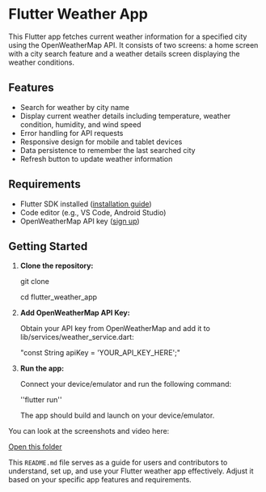 # Flutter Weather App

This Flutter app fetches current weather information for a specified city using the OpenWeatherMap API. It consists of two screens: a home screen with a city search feature and a weather details screen displaying the weather conditions.

## Features

- Search for weather by city name
- Display current weather details including temperature, weather condition, humidity, and wind speed
- Error handling for API requests
- Responsive design for mobile and tablet devices
- Data persistence to remember the last searched city
- Refresh button to update weather information

## Requirements

- Flutter SDK installed ([installation guide](https://flutter.dev/docs/get-started/install))
- Code editor (e.g., VS Code, Android Studio)
- OpenWeatherMap API key ([sign up](https://home.openweathermap.org/users/sign_up))

## Getting Started

1. **Clone the repository:**

   git clone <repository-url>

   cd flutter_weather_app

2. **Add OpenWeatherMap API Key:**

   Obtain your API key from OpenWeatherMap and add it to lib/services/weather_service.dart:

   "const String apiKey = 'YOUR_API_KEY_HERE';"

3. **Run the app:**

   Connect your device/emulator and run the following command:

   ''flutter run''

   The app should build and launch on your device/emulator.

You can look at the screenshots and video here:

[Open this folder](images-videos/)

This `README.md` file serves as a guide for users and contributors to understand, set up, and use your Flutter weather app effectively. Adjust it based on your specific app features and requirements.